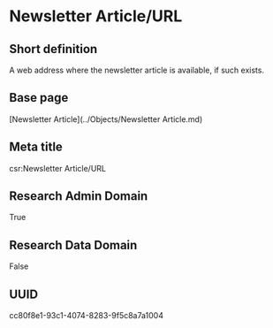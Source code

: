 # Newsletter Article/URL
## Short definition
A web address where the newsletter article is available, if such exists.
## Base page
[Newsletter Article](../Objects/Newsletter Article.md)
## Meta title
csr:Newsletter Article/URL
## Research Admin Domain
True
## Research Data Domain
False
## UUID
cc80f8e1-93c1-4074-8283-9f5c8a7a1004

